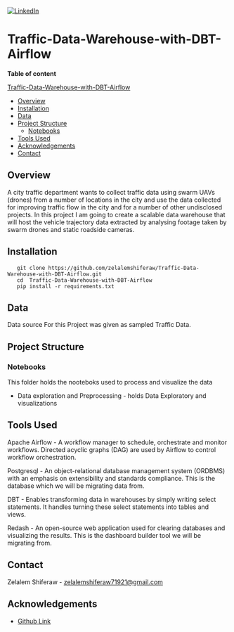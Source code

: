 [![LinkedIn][linkedin-shield]][linkedin-url]

#  Traffic-Data-Warehouse-with-DBT-Airflow

**Table of content**

 [Traffic-Data-Warehouse-with-DBT-Airflow](#Traffic-Data-Warehouse-with-DBT-Airflow)
  - [Overview](#overview)
  - [Installation](#installation)
  - [Data](#data)
  - [Project Structure](#project-structure)
    - [Notebooks](#notebooks)
  - [Tools Used](#tools-used)
  - [Acknowledgements](#acknowledgements)
  - [Contact](#contact)



## Overview

<p>
A city traffic department wants to collect traffic data using swarm UAVs (drones) from a number of locations in the city and use the data collected for improving traffic flow in the city and for a number of other undisclosed projects. In this project I am going to create a scalable data warehouse that will host the vehicle trajectory data extracted by analysing footage taken by swarm drones and static roadside cameras. 
</p>

## Installation

       git clone https://github.com/zelalemshiferaw/Traffic-Data-Warehouse-with-DBT-Airflow.git
       cd  Traffic-Data-Warehouse-with-DBT-Airflow
       pip install -r requirements.txt
        
## Data
<p>
Data source For this Project was given as sampled Traffic Data.
</p>


## Project Structure

### Notebooks 
This folder holds the nooteboks used to process and visualize the data 
- Data exploration and Preprocessing - holds Data Exploratory and visualizations


## Tools Used
Apache Airflow -
    A workflow manager to schedule, orchestrate and monitor workflows. Directed acyclic graphs (DAG) are used by Airflow to control workflow orchestration.
     
Postgresql -
     An object-relational database management system (ORDBMS) with an emphasis on extensibility and standards compliance. This is the database which we  will be migrating data from.
     
DBT -
  Enables transforming data in warehouses by simply writing select statements. It handles turning these select statements into tables and views.

Redash -
   An open-source web application used for clearing databases and visualizing the results. This is the dashboard builder tool we will be migrating from.

## Contact
Zelalem Shiferaw - zelalemshiferaw71921@gmail.com

## Acknowledgements
* [Github Link](https://github.com/Micky373)


[linkedin-shield]: https://img.shields.io/badge/-LinkedIn-black.svg?style=for-the-badge&logo=linkedin&colorB=555
[linkedin-url]: https://www.linkedin.com/in/zelalem-shiferaw-48a070187

